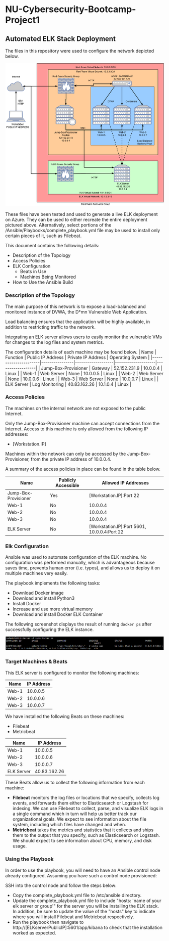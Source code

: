 # NU-Cybersecurity-Bootcamp-Project1

## Automated ELK Stack Deployment

The files in this repository were used to configure the network depicted below.

![Network Diagram](Diagram/Project_1_Diagram.png)


These files have been tested and used to generate a live ELK deployment on Azure. They can be used to either recreate the entire deployment pictured above. Alternatively, select portions of the /Ansible/Playbooks/complete_playbook.yml file may be used to install only certain pieces of it, such as Filebeat.

This document contains the following details:
- Description of the Topology
- Access Policies
- ELK Configuration
  - Beats in Use
  - Machines Being Monitored
- How to Use the Ansible Build


### Description of the Topology

The main purpose of this network is to expose a load-balanced and monitored instance of DVWA, the D*mn Vulnerable Web Application.

Load balancing ensures that the application will be highly available, in addition to restricting traffic to the network.

Integrating an ELK server allows users to easily monitor the vulnerable VMs for changes to the log files and system metrics.

The configuration details of each machine may be found below.
| Name                 | Function       | Public IP Address | Private IP Address | Operating System |
|----------------------|----------------|-------------------|--------------------|------------------|
| Jump-Box-Provisioner | Gateway        | 52.152.231.9      | 10.0.0.4           | Linux            |
| Web-1                | Web Server     | None              | 10.0.0.5           | Linux            |
| Web-2                | Web Server     | None              | 10.0.0.6           | Linux            |
| Web-3                | Web Server     | None              | 10.0.0.7           | Linux            |
| ELK Server           | Log Monitoring | 40.83.162.26      | 10.1.0.4           | Linux            |

### Access Policies

The machines on the internal network are not exposed to the public Internet. 

Only the Jump-Box-Provisioner machine can accept connections from the Internet. Access to this machine is only allowed from the following IP addresses:
- [Workstation.IP]

Machines within the network can only be accessed by the Jump-Box-Provisioner, from the private IP address of 10.0.0.4.

A summary of the access policies in place can be found in the table below.

| Name                 | Publicly Accessible | Allowed IP Addresses         			         	 |
|----------------------|---------------------|-----------------------------------------------|
| Jump-Box-Provisioner | Yes                 | [Workstation.IP]:Port 22     				         |
| Web-1                | No                  | 10.0.0.4            	    				             |
| Web-2                | No                  | 10.0.0.4             	    				           |
| Web-3                | No                  | 10.0.0.4             	    				           |
| ELK Server           | No                  | [Workstation.IP]:Port 5601, 10.0.0.4:Port 22  |

### Elk Configuration

Ansible was used to automate configuration of the ELK machine. No configuration was performed manually, which is advantageous because saves time, prevents human error (i.e. typos), and allows us to deploy it on multiple machines very easily.

The playbook implements the following tasks:

- Download Docker image
- Download and install Python3
- Install Docker
- Increase and use more virtual memory
- Download and install Docker ELK Container

The following screenshot displays the result of running `docker ps` after successfully configuring the ELK instance.

![docker ps output](Ansible/Images/ELK-Server-Docker-PS-output.png)

### Target Machines & Beats
This ELK server is configured to monitor the following machines:

| Name  | IP Address |
|-------|------------|
| Web-1 | 10.0.0.5   |
| Web-2 | 10.0.0.6   |
| Web-3 | 10.0.0.7   |

We have installed the following Beats on these machines:
- Filebeat
- Metricbeat

| Name       | IP Address   |
|------------|--------------|
| Web-1      | 10.0.0.5     |
| Web-2      | 10.0.0.6     |
| Web-3      | 10.0.0.7     |
| ELK Server | 40.83.162.26 |

These Beats allow us to collect the following information from each machine:
- **Filebeat** monitors the log files or locations that we specify, collects log events, and forwards them either to Elasticsearch or Logstash for indexing. We can use Filebeat to collect, parse, and visualize ELK logs in a single command which in turn will help us better track our organizational goals. We expect to see information about the file system, including which files have changed and when.
- **Metricbeat** takes the metrics and statistics that it collects and ships them to the output that you specify, such as Elasticsearch or Logstash. We should expect to see information about CPU, memory, and disk usage.

### Using the Playbook
In order to use the playbook, you will need to have an Ansible control node already configured. Assuming you have such a control node provisioned: 

SSH into the control node and follow the steps below:
- Copy the complete_playbook.yml file to /etc/ansible directory.
- Update the complete_playbook.yml file to include "hosts: 'name of your elk server or group'" for the server you will be installing the ELK stack. In addition, be sure to update the value of the "hosts" key to indicate where you will install Filebeat and Metricbeat respectively.
- Run the playbook then navigate to http://[ELKserverPublicIP]:5601/app/kibana to check that the installation worked as expected.
